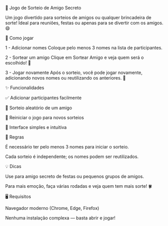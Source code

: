 🎁 Jogo de Sorteio de Amigo Secreto

Um jogo divertido para sorteios de amigos ou qualquer brincadeira de sorte! Ideal para reuniões, festas ou apenas para se divertir com os amigos. 😄

🎯 Como jogar

1 - Adicionar nomes
Coloque pelo menos 3 nomes na lista de participantes.

2 - Sortear um amigo
Clique em Sortear Amigo e veja quem será o escolhido! 🎉

3 - Jogar novamente
Após o sorteio, você pode jogar novamente, adicionando novos nomes ou reutilizando os anteriores. 🔄

✨ Funcionalidades

✅ Adicionar participantes facilmente

🎲 Sorteio aleatório de um amigo

🔄 Reiniciar o jogo para novos sorteios

📝 Interface simples e intuitiva

📌 Regras

É necessário ter pelo menos 3 nomes para iniciar o sorteio.

Cada sorteio é independente; os nomes podem ser reutilizados.

💡 Dicas

Use para amigo secreto de festas ou pequenos grupos de amigos.

Para mais emoção, faça várias rodadas e veja quem tem mais sorte! 🍀

🖥️ Requisitos

Navegador moderno (Chrome, Edge, Firefox)

Nenhuma instalação complexa — basta abrir e jogar!
